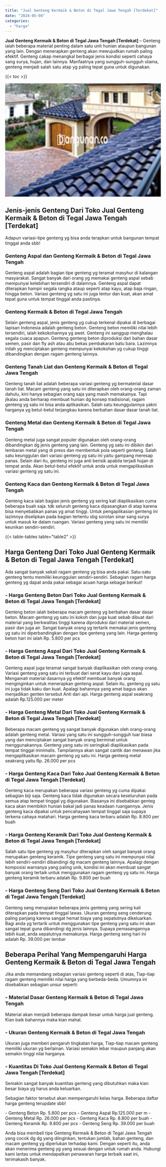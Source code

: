 ```yaml
---
title: "Jual Genteng Kermaik & Beton di Tegal Jawa Tengah [Terdekat]"
date: "2024-05-04"
categories: 
  - "harga"
---
```


**Jual Genteng Kermaik & Beton di Tegal Jawa Tengah \[Terdekat\]** – Genteng ialah beberapa material penting dalam satu unit hunian ataupun bangunan yang lain. Dengan menerapkan genteng akan mewujudkan rumah paling efektif. Genteng cakap menangkal berbagai jenis kondisi seperti cahaya sang surya, hujan, dan lainnya. Manfaatnya yang sungguh-sungguh utama, genteng menjadi salah satu atap yg paling tepat guna untuk digunakan.

{{< toc >}}

![Jual Genteng Kermaik & Beton di Tegal Jawa Tengah [Terdekat]](/images/genteng-minimalis-murah21.png)

## Jenis-jenis Genteng Dari Toko Jual Genteng Kermaik & Beton di Tegal Jawa Tengah \[Terdekat\]

Adapun variasi-tipe genteng yg bisa anda terapkan untuk bangunan tempat tinggal anda sbb!

### Genteng Aspal dan Genteng Kermaik & Beton di Tegal Jawa Tengah

Genteng aspal adalah bagian tipe genteng yg teramat masyhur di kalangan masyarakat. Sangat banyak dari orang yg memakai genteng aspal sebab mempunyai kelebihan tersendiri di dalamnya. Genteng aspal dapat diterapkan hampir segala rangka ataup seperti atap kayu, atap baja ringan, hingga beton. Variasi genteng yg satu ini juga lentur dan kuat, akan amat tepat guna untuk tempat tinggal anda pastinya.

### Genteng Kermaik & Beton di Tegal Jawa Tengah

Selain genteng aspal, jenis genteng yg cukup terkenal dipakai di berbagai lapisan Indonesia adalah genteng beton. Genteng beton memiliki nilai lebih tersendiri, ialah kekokohannya yg awet. Genteng ini sanggup menghalau segala cuaca apapun. Genteng genteng beton diproduksi dari bahan dasar semen, pasir dan fly ash atau abu bekas pembakaran batu bara. Lazimnya inilah yg menciptakan genteng mempunyai kekokohan yg cukup tinggi dibandingkan dengan ragam genteng lainnya.

### Genteng Tanah Liat dan Genteng Kermaik & Beton di Tegal Jawa Tengah

Genteng tanah liat adalah beberapa variasi genteng yg bermaterial dasar tanah liat. Macam genteng yang satu ini diterapkan oleh orang-orang zaman dahulu, kini hanya sebagian orang saja yang masih memakainya. Tapi jikalau anda berharap membuat hunian dg konsep tradisional, ragam genteng yg satu ini bisa anda aplikasikan. Salah satu keunggulannya yakni harganya yg betul-betul terjangkau karena berbahan dasar dasar tanah liat.

### Genteng Metal dan Genteng Kermaik & Beton di Tegal Jawa Tengah

Genteng metal juga sangat populer digunakan oleh orang-orang dibandingkan dg jenis genteng yang lain. Genteng yg satu ini dibikin dari lembaran metal yang di press dan membentuk pola seperti genteng. Salah satu keunggulan dari variasi genteng yg satu ini yaitu gampang meresap panas. Selain dari itu, genteng ini juga anti berisik apabila terjadi hujan di tempat anda. Akan betul-betul efektif untuk anda untuk mengaplikasikan variasi genteng yg satu ini.

### Genteng Kaca dan Genteng Kermaik & Beton di Tegal Jawa Tengah

Genteng kaca ialah bagian jenis genteng yg sering kali diaplikasikan cuma beberapa buah saja. tdk seluruh genteng kaca dipasangkan di atap karena bisa menyebabkan panas yg amat tinggi. Untuk pengaplikasian genteng ini lazimnya diselipkan pada bagian tertentu sbg sorotan sinar sang surya untuk masuk ke dalam ruangan. Variasi genteng yang satu ini memiliki keunikan sendiri-sendiri.

{{< table-tables table="table2" >}}

## Harga Genteng Dari Toko Jual Genteng Kermaik & Beton di Tegal Jawa Tengah \[Terdekat\]

Ada sangat banyak sekali ragam genteng yg bisa anda pakai. Satu-satu genteng tentu memiliki keunggulan sendiri-sendiri. Sebagian ragam harga genteng yg dapat anda pakai sebagai acuan harga sebagai berikut!

### \- Harga Genteng Beton Dari Toko Jual Genteng Kermaik & Beton di Tegal Jawa Tengah \[Terdekat\]

Genteng beton ialah beberapa macam genteng yg berbahan dasar dasar beton. Macam genteng yg satu ini kokoh dan juga kuat sebab dibuat dari material yang berkwalitas tinggi karena diproduksi dari material semen, pasir dan juga air. Sangat banyak orang yg tertarik memakai jenis genteng yg satu ini diperbandingkan dengan tipe genteng yang lain. Harga genteng beton hari ini ialah Rp. 5.800 per pcs

### \- Harga Genteng Aspal Dari Toko Jual Genteng Kermaik & Beton di Tegal Jawa Tengah \[Terdekat\]

Genteng aspal juga teramat sangat banyak diaplikasikan oleh orang-orang. Variasi genteng yang satu ini terbuat dari serat kayu dan juga aspal. Mengamati material dasarnya yg efektif membuat banyak orang menginginkan untuk menerapkan genteng aspal. Selain itu, genteng yg satu ini juga tidak kaku dan kuat. Apalagi bahannya yang amat bagus akan menjadikan genten tersebut Anti dari api. Harga genteng aspal seakrang adalah Rp.125.000 per meter

### \- Harga Genteng Metal Dari Toko Jual Genteng Kermaik & Beton di Tegal Jawa Tengah \[Terdekat\]

Beberapa macam genteng yg sangat banyak digunakan oleh orang-orang adalah genteng metal. Variasi yang satu ini sungguh-sungguh luar biasa yang dan menciptakan sangat banyak orang berminat untuk menggunakannya. Genteng yang satu ini seringkali diaplikasikan pada tempat tinggal minimalis. Tampilannya akan sangat cantik dan menawan jika mengaplikasikan macam genteng yg satu ini. Harga genteng metal seakrang yaitu Rp. 26.000 per pcs

### \- Harga Genteng Kaca Dari Toko Jual Genteng Kermaik & Beton di Tegal Jawa Tengah \[Terdekat\]

Genteng kaca merupakan beberapa variasi genteng yg cuma dipakai sebagian biji saja. Genteng kaca tidak digunakan secara keseluruhan pada semua atap tempat tinggal yg digunakan. Biasanya ini disebabkan genteg kaca akan membikin hunian bakal jadi panas keadaan ruangannya. Jenis genteng kaca dipakai untuk pencahayaan tempat tinggal saja supaya terkena cahaya matahari. Harga genteng kaca terbaru adalah Rp. 8.800 per buah

### \- Harga Genteng Keramik Dari Toko Jual Genteng Kermaik & Beton di Tegal Jawa Tengah \[Terdekat\]

Salah satu tipe genteng yg masyhur diterapkan oleh sangat banyak orang merupakan genteng keramik. Tipe genteng yang satu ini mempunyai nilai lebih sendiri-sendiri dibandingi dg macam genteng lainnya. Apalagi dengan komposisi warnanya yang paling unik, kondisi ini akan membuat sangat banyak orang tertaik untuk menggunakan ragam genteng yg satu ini. Harga genteng keramik terbaru adalah Rp. 9.800 per buah

### \- Harga Genteng Seng Dari Toko Jual Genteng Kermaik & Beton di Tegal Jawa Tengah \[Terdekat\]

Genteng seng merupakan beberapa jenis genteng yang sering kali diterapkan pada tempat tinggal lawas. Ukuran genteng seng cenderung paling panjang karena sangat hemat biaya yang sepatutnya dikeluarkan. Bagi anda yg tertarik untuk menggunakan tipe genteng yang satu ini akan sangat tepat guna dibandingi dg jenis lainnya. Supaya pemasangannya lebih kuat, anda sepatutnya memakunya. Harga genteng seng hari ini adalah Rp. 39.000 per lembar

## Beberapa Perihal Yang Mempengaruhi Harga Genteng Kermaik & Beton di Tegal Jawa Tengah

Jika anda memandang sebagian variasi genteng seperti di atas, Tiap-tiap ragam genteng memiliki nilai harga yang berbeda-beda. Umumnya ini disebabkan sebagian unsur seperti:

### \- Material Dasar Genteng Kermaik & Beton di Tegal Jawa Tengah

Material akan menjadi beberapa dampak besar untuk harga jual genteng. Kian baik bahannya maka kian mahal.

### \- Ukuran Genteng Kermaik & Beton di Tegal Jawa Tengah

Ukuran juga memberi pengaruh tingkatan harga, Tiap-tiap macam genteng memiliki ukuran yg berlainan. Variasi semakin lebar maupun panjang akan semakin tinggi nilai harganya.

### \- Kuantitas Di Toko Jual Genteng Kermaik & Beton di Tegal Jawa Tengah \[Terdekat\]

Semakin sangat banyak kuantitas genteng yang dibutuhkan maka kian besar biaya yg harus anda keluarkan.

Sebagian faktor tersebut akan mempengaruhi kelas harga. Beberapa daftar harga genteng terupdate sbb!

\- Genteng Beton Rp. 5.800 per pcs - Genteng Aspal Rp.125.000 per m - Genteng Metal Rp. 26.000 per pcs - Genteng Kaca Rp. 8.800 per buah - Genteng Keramik Rp. 9.800 per pcs - Genteng Seng Rp. 39.000 per buah

Anda bisa membeli tipe Genteng Kermaik & Beton di Tegal Jawa Tengah yang cocok dg dg yang diinginkan, tentukan jumlah, bahan genteng, dan macam genteng yg diperlukan terhadap kami. Dengan seperti itu, anda akan menerima genteng yg yang sesuai dengan untuk rumah anda. Hubungi kami lantas untuk mendapatkan penawaran harga terbaik saat ini, terimakasih banyak.
